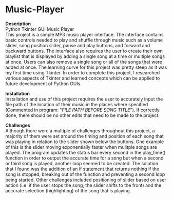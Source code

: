 # Music-Player

**Description**</br>
Python Tkinter GUI Music Player</br>
This project is a simple MP3 music player interface. The interface contains basic controls needed to play and shuffle through music such as a volume slider, song position slider, pause and play buttons, and forward and backward buttons. The interface also requires the user to create their own playlist that is displayed by adding a single song at a time or multiple songs at once. Users can also remove a single song or all of the songs that were added at once. The learning curve for this project was pretty steep as it was my first time using Tkinter. In order to complete this project, I researched various aspects of Tkinter and learned concepts which can be applied to future development of Python GUIs.


**Installation**</br>
Installation and use of this project requires the user to accurately input the file path of the location of their music in the places where specified (Commented in program: "*FILE PATH BEFORE SONG TITLE*"). If correctly done, there should be no other edits that need to be made to the project.


**Challenges**</br>
Although there were a multiple of challenges throughout this project, a majority of them were set around the timing and position of each song that was playing in relation to the slider shown below the buttons. One example of this is the slider moving exponentially faster when mulitple songs are played. The program updates the status bar every second in the play_time() function in order to output the accurate time for a song but when a second or third song is played, another loop seemed to be created. The solution that I found was the addition of an if statement that returns nothing if the song is stopped, breaking out of the function and preventing a second loop being started. Other challenges included positioning of slider based on user action (i.e. if the user stops the song, the slider shifts to the front) and the accurate selection (highlighting) of the song that is playing.
